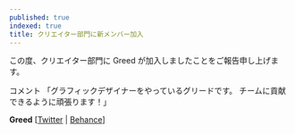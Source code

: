 ```yaml
---
published: true
indexed: true
title: クリエイター部門に新メンバー加入
---
```


この度、クリエイター部門に Greed が加入しましたことをご報告申し上げます。

コメント 「グラフィックデザイナーをやっているグリードです。
チームに貢献できるように頑張ります！」

**Greed** [[Twitter](https://twitter.com/Grdvisuals) | [Behance](https://behance.net/GrdCreate)]
